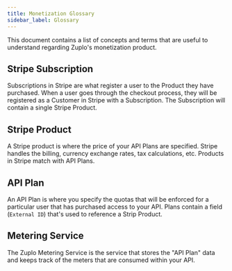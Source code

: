 ```yaml
---
title: Monetization Glossary
sidebar_label: Glossary
---
```


<EnterpriseFeature name="Monetization" />

This document contains a list of concepts and terms that are useful to
understand regarding Zuplo's monetization product.

## Stripe Subscription

Subscriptions in Stripe are what register a user to the Product they have
purchased. When a user goes through the checkout process, they will be
registered as a Customer in Stripe with a Subscription. The Subscription will
contain a single Stripe Product.

## Stripe Product

A Stripe product is where the price of your API Plans are specified. Stripe
handles the billing, currency exchange rates, tax calculations, etc. Products in
Stripe match with API Plans.

## API Plan

An API Plan is where you specify the quotas that will be enforced for a
particular user that has purchased access to your API. Plans contain a field
(`External ID`) that's used to reference a Strip Product.

## Metering Service

The Zuplo Metering Service is the service that stores the "API Plan" data and
keeps track of the meters that are consumed within your API.
